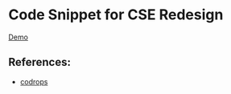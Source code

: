 <h1>Code Snippet for CSE Redesign</h1>

<p><a href= "http://lei-clearsky.github.io/cse-code-snippets">Demo</a></p>

<h2>References:</h2>
<ul>
	<li><a href = "http://tympanus.net/codrops/">codrops</a></li>
</ul>
